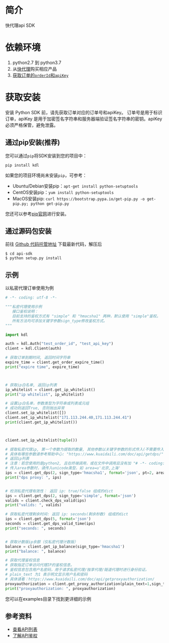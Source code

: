 # 简介
快代理api SDK

# 依赖环境
1. python2.7 到 python3.7
2. 从[快代理](https://www.kuaidaili.com)购买相应产品
3. [获取订单的`orderId`和`apiKey`](https://www.kuaidaili.com/usercenter/api/settings/)

# 获取安装
安装 Python SDK 前，请先获取订单对应的订单号和apiKey。 订单号是用于标识订单，apiKey 是用于加密签名字符串和服务器端验证签名字符串的密钥。apiKey 必须严格保管，避免泄露。

## 通过pip安装(推荐)
您可以通过`pip`将SDK安装到您的项目中：
```
pip install kdl
```

如果您的项目环境尚未安装`pip`，可参考：
* Ubuntu/Debian安装pip：`apt-get install python-setuptools`
* CentOS安装pip：`yum install python-setuptools`
* MacOS安装pip: `curl https://bootstrap.pypa.io/get-pip.py -o get-pip.py; python get-pip.py`

您还可以参考[pip官网](https://pip.pypa.io/en/stable/installing/?spm=a3c0i.o32026zh.a3.6.74134958lLSo6o)进行安装。

## 通过源码包安装
前往 [Github 代码托管地址](https://github.com/kuaidaili/python-sdk/tree/master/api-sdk) 下载最新代码，解压后

```
$ cd api-sdk
$ python setup.py install
```

## 示例
以私密代理订单使用为例
``` python
# -*- coding: utf-8 -*-

"""私密代理使用示例
   接口鉴权说明：
   目前支持的鉴权方式有 "simple" 和 "hmacsha1" 两种，默认使用 "simple"鉴权。
   所有方法均可添加关键字参数sign_type修改鉴权方式。
"""

import kdl

auth = kdl.Auth("test_order_id", "test_api_key")
client = kdl.Client(auth)

# 获取订单到期时间, 返回时间字符串
expire_time = client.get_order_expire_time()
print("expire time", expire_time)



# 获取ip白名单, 返回ip列表
ip_whitelist = client.get_ip_whitelist()
print("ip whitelist", ip_whitelist)

# 设置ip白名单，参数类型为字符串或列表或元组
# 成功则返回True, 否则抛出异常
client.set_ip_whitelist([])
client.set_ip_whitelist("171.113.244.40,171.113.244.41")
print(client.get_ip_whitelist())



client.set_ip_whitelist(tuple())

# 提取私密代理ip, 第一个参数为提取的数量, 其他参数以关键字参数的形式传入(不需要传入signature和timestamp)
# 具体有哪些参数请参考帮助中心: "https://www.kuaidaili.com/doc/api/getdps/"
# 返回ip列表
# 注意：若您使用的是python2, 且在终端调用，或在文件中调用且没有加 "# -*- coding: utf-8 -*-" 的话
# 传入area参数时，请传入unicode类型，如 area=u'北京,上海'
ips = client.get_dps(2, sign_type='hmacsha1', format='json', pt=2, area='北京,上海,广东')
print("dps proxy: ", ips)


# 检测私密代理有效性： 返回 ip: true/false 组成的dict
ips = client.get_dps(2, sign_type='simple', format='json')
valids = client.check_dps_valid(ips)
print("valids: ", valids)

# 获取私密代理剩余时间: 返回 ip: seconds(剩余秒数) 组成的dict
ips = client.get_dps(5, format='json')
seconds = client.get_dps_valid_time(ips)
print("seconds: ", seconds)


# 获取计数版ip余额（仅私密代理计数版）
balance = client.get_ip_balance(sign_type='hmacsha1')
print("balance: ", balance)

# 获取代理鉴权信息
# 获取指定订单访问代理IP的鉴权信息。
# 鉴权信息包含用户名密码，用于请求私密代理/独享代理/隧道代理时进行身份验证。
# plain_text 为1 表示明文显示用户名和密码
# 具体请看：https://www.kuaidaili.com/doc/api/getproxyauthorization/
proxyauthorization = client.get_proxy_authorization(plain_text=1,sign_type='simple')
print("proxyauthorization: ", proxyauthorization)
```
您可以在examples目录下找到更详细的示例

## 参考资料

* [查看API列表](https://www.kuaidaili.com/doc/api/)
* [了解API鉴权](https://www.kuaidaili.com/doc/api/auth/)
